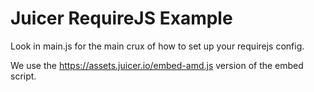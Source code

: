 # Juicer RequireJS Example

Look in main.js for the main crux of how to set up your requirejs config.

We use the https://assets.juicer.io/embed-amd.js version of the embed script.
